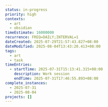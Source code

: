 ```yaml
---
status: in-progress
priority: high
contexts:
  - art
  - obsidian
timeEstimate: 16000000
recurrence: FREQ=DAILY;INTERVAL=1
dateCreated: 2025-07-29T21:57:43.827+08:00
dateModified: 2025-08-04T13:43:20.413+08:00
tags:
  - art
  - task
timeEntries:
  - startTime: 2025-07-31T15:13:41.315+08:00
    description: Work session
    endTime: 2025-07-31T17:46:55.893+08:00
complete_instances:
  - 2025-07-31
  - 2025-08-04
projects: []
---
```


